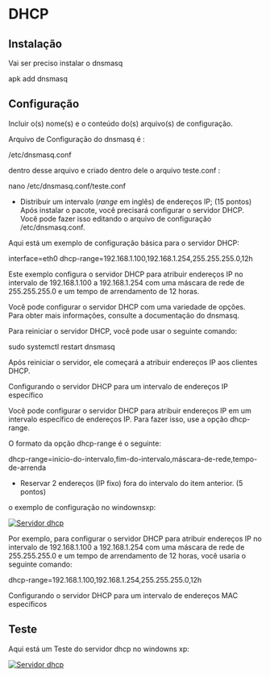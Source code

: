# DHCP

## Instalação
Vai ser preciso instalar o dnsmasq

apk add dnsmasq


## Configuração

Incluir o(s) nome(s) e o conteúdo do(s) arquivo(s) de configuração.

Arquivo de Configuração do dnsmasq é :

/etc/dnsmasq.conf 

dentro desse arquivo e criado dentro dele o arquivo teste.conf :

nano /etc/dnsmasq.conf/teste.conf


- Distribuir um intervalo (*range* em inglês) de endereços IP; (15 pontos)
Após instalar o pacote, você precisará configurar o servidor DHCP. Você pode fazer isso editando o arquivo de configuração /etc/dnsmasq.conf.

Aqui está um exemplo de configuração básica para o servidor DHCP:

interface=eth0
dhcp-range=192.168.1.100,192.168.1.254,255.255.255.0,12h

Este exemplo configura o servidor DHCP para atribuir endereços IP no intervalo de 192.168.1.100 a 192.168.1.254 com uma máscara de rede de 255.255.255.0 e um tempo de arrendamento de 12 horas.

Você pode configurar o servidor DHCP com uma variedade de opções. Para obter mais informações, consulte a documentação do dnsmasq.

Para reiniciar o servidor DHCP, você pode usar o seguinte comando:

sudo systemctl restart dnsmasq

Após reiniciar o servidor, ele começará a atribuir endereços IP aos clientes DHCP.

Configurando o servidor DHCP para um intervalo de endereços IP específico

Você pode configurar o servidor DHCP para atribuir endereços IP em um intervalo específico de endereços IP. Para fazer isso, use a opção dhcp-range.

O formato da opção dhcp-range é o seguinte:

dhcp-range=início-do-intervalo,fim-do-intervalo,máscara-de-rede,tempo-de-arrenda
- Reservar 2 endereços (IP fixo) fora do intervalo do item anterior. (5 pontos)

o exemplo de configuração no windownsxp:

[![Servidor dhcp](https://i.im.ge/2023/12/30/x85Q5r.Servidor-dhcp.png)](https://im.ge/i/x85Q5r)

Por exemplo, para configurar o servidor DHCP para atribuir endereços IP no intervalo de 192.168.1.100 a 192.168.1.254 com uma máscara de rede de 255.255.255.0 e um tempo de arrendamento de 12 horas, você usaria o seguinte comando:

dhcp-range=192.168.1.100,192.168.1.254,255.255.255.0,12h

Configurando o servidor DHCP para um intervalo de endereços MAC específicos


## Teste

Aqui está um Teste do servidor dhcp no windowns xp:

[![Servidor dhcp](https://i.im.ge/2023/12/30/x85Q5r.Servidor-dhcp.png)](https://im.ge/i/x85Q5r)
